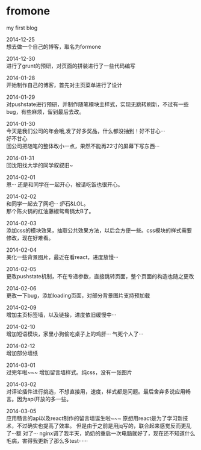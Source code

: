 # fromone
my first blog

2014-12-25  
想去做一个自己的博客，取名为formone 

2014-12-30  
进行了grunt的预研，对页面的拼装进行了一些代码编写 

2014-01-28  
开始制作自己的博客，首先对主页菜单进行了设计  

2014-01-29  
对pushstate进行预研，并制作随笔模块主样式，实现无跳转刷新，不过有一些bug，有些麻烦，留到最后去改。  

2014-01-30  
今天是我们公司的年会哦,发了好多奖品，什么都没抽到！好不甘心···  
好不甘心  
回公司把随笔的整体改小一点，果然不能再22寸的屏幕下写东西··· 

2014-01-31  
回沈阳找大学的同学叙叙旧~   

2014-02-01  
恩··· 还是和同学在一起开心，被请吃饭也很开心。  

2014-02-02  
和同学一起去了网吧··· 炉石&LOL。  
那个陈火锅的红油藤椒鸳鸯锅太B了。 

2014-02-03  
添加css的模块效果，抽取公共效果方法，以后会方便一些。css模块的样式需要修改，现在好难看。  

2014-02-04  
美化一些背景图片，最近在看react，进度放慢···	

2014-02-05  
更改pushstate机制，不在专递参数，直接跳转页面，整个页面的构造也随之更改	

2014-02-06  
更改一下bug，添加loading页面，对部分背景图片支持预加载	

2014-02-09  
增加主页标签墙，以及链接，进度依旧缓慢中··· 

2014-02-10  
增加短语模块，家里小狗偷吃桌子上的鸡肝··· 气死个人了···   

2014-02-12  
增加部分墙纸  

2014-03-01  
过完年啦~~~ 增加留言墙样式。纯css，没有一张图片 

2014-03-02  
对评论插件进行挑选，不想直接用，速度，样式都是问题。最后舍弃多说应用畅言。因为api开放的多一些。 

2014-03-05  
应用畅言的api以及react制作的留言墙诞生啦~~~ 原想用react是为了学习新技术，不过确实也提高了效率。
但是由于之前是用jq写的，联合起来感觉反而更乱了···额 
对了··· nginx调了我半天，奶奶的重启一次电脑就好了，现在还不知道什么毛病，害得我更新了那么多test······

